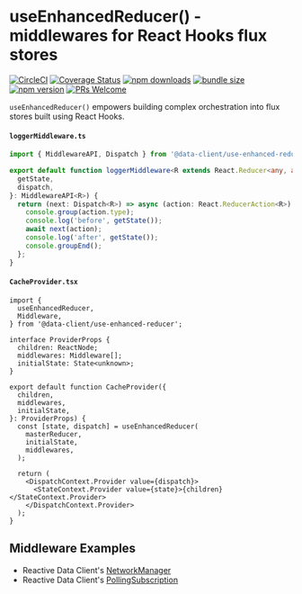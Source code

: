 # useEnhancedReducer() - middlewares for React Hooks flux stores

[![CircleCI](https://circleci.com/gh/data-client/data-client/tree/master.svg?style=shield)](https://circleci.com/gh/data-client/data-client)
[![Coverage Status](https://img.shields.io/codecov/c/gh/data-client/data-client/master.svg?style=flat-square)](https://app.codecov.io/gh/data-client/data-client?branch=master)
[![npm downloads](https://img.shields.io/npm/dm/@data-client/use-enhanced-reducer.svg?style=flat-square)](https://www.npmjs.com/package/@data-client/use-enhanced-reducer)
[![bundle size](https://img.shields.io/bundlephobia/minzip/@data-client/use-enhanced-reducer?style=flat-square)](https://bundlephobia.com/result?p=@data-client/use-enhanced-reducer)
[![npm version](https://img.shields.io/npm/v/@data-client/use-enhanced-reducer.svg?style=flat-square)](https://www.npmjs.com/package/@data-client/use-enhanced-reducer)
[![PRs Welcome](https://img.shields.io/badge/PRs-welcome-brightgreen.svg?style=flat-square)](http://makeapullrequest.com)

`useEnhancedReducer()` empowers building complex orchestration into flux stores built using React Hooks.

#### `loggerMiddleware.ts`

```typescript
import { MiddlewareAPI, Dispatch } from '@data-client/use-enhanced-reducer';

export default function loggerMiddleware<R extends React.Reducer<any, any>>({
  getState,
  dispatch,
}: MiddlewareAPI<R>) {
  return (next: Dispatch<R>) => async (action: React.ReducerAction<R>) => {
    console.group(action.type);
    console.log('before', getState());
    await next(action);
    console.log('after', getState());
    console.groupEnd();
  };
}
```

#### `CacheProvider.tsx`

```tsx
import {
  useEnhancedReducer,
  Middleware,
} from '@data-client/use-enhanced-reducer';

interface ProviderProps {
  children: ReactNode;
  middlewares: Middleware[];
  initialState: State<unknown>;
}

export default function CacheProvider({
  children,
  middlewares,
  initialState,
}: ProviderProps) {
  const [state, dispatch] = useEnhancedReducer(
    masterReducer,
    initialState,
    middlewares,
  );

  return (
    <DispatchContext.Provider value={dispatch}>
      <StateContext.Provider value={state}>{children}</StateContext.Provider>
    </DispatchContext.Provider>
  );
}
```

## Middleware Examples

- Reactive Data Client's [NetworkManager](https://github.com/data-client/data-client/blob/master/packages/data-client/src/state/NetworkManager.ts)
- Reactive Data Client's [PollingSubscription](https://github.com/data-client/data-client/blob/master/packages/data-client/src/state/PollingSubscription.ts)
